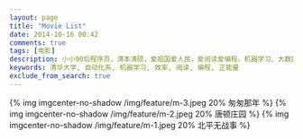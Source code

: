 ```yaml
---
layout: page
title: "Movie List"
date: 2014-10-16 00:42
comments: true
tags: [电影]
description: 小小90后程序员，清本清硕，爱祖国爱人民，爱阅读爱编程。机器学习、大数据处理是工作方向，关注个人效率提升等话题。本博客是为开拓个人知识分享渠道而开，也有助于加速知识积累的内化，欢迎拍砖捧场。
keywords: 清华大学, 自动化系, 机器学习, 效率, 阅读, 编程, 正能量
exclude_from_search: true
---
```


{% img imgcenter-no-shadow /img/feature/m-3.jpeg 20% 匆匆那年 %}
{% img imgcenter-no-shadow /img/feature/m-2.jpeg 20% 唐顿庄园 %}
{% img imgcenter-no-shadow /img/feature/m-1.jpeg 20% 北平无战事 %}